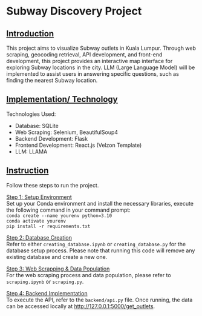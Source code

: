 # Subway Discovery Project

## <ins>Introduction</ins>
This project aims to visualize Subway outlets in Kuala Lumpur. Through web scraping, geocoding retrieval, API development, and front-end development, this project provides an interactive map interface for exploring Subway locations in the city. LLM (Large Language Model) will be implemented to assist users in answering specific questions, such as finding the nearest Subway location.

## <ins>Implementation/ Technology</ins>
Technologies Used:

- Database: SQLite
- Web Scraping: Selenium, BeautifulSoup4
- Backend Development: Flask
- Frontend Development: React.js (Velzon Template)
- LLM: LLAMA

## <ins>Instruction</ins>
Follow these steps to run the project.

<ins>Step 1: Setup Environment</ins>
<br>
Set up your Conda environment and install the necessary libraries, execute the following command in your command prompt:
<br>
`conda create --name yourenv python=3.10`
<br>
`conda activate yourenv`
<br>
`pip install -r requirements.txt`

<ins>Step 2: Database Creation</ins>
<br>
Refer to either `creating_database.ipynb` or `creating_database.py` for the database setup process. Please note that running this code will remove any existing database and create a new one.

<ins>Step 3: Web Scrapping & Data Population</ins>
<br>
For the web scraping process and data population, please refer to `scraping.ipynb` or `scraping.py`.

<ins>Step 4: Backend Implementation</ins>
<br>
To execute the API, refer to the `backend/api.py` file. Once running, the data can be accessed locally at http://127.0.0.1:5000/get_outlets.